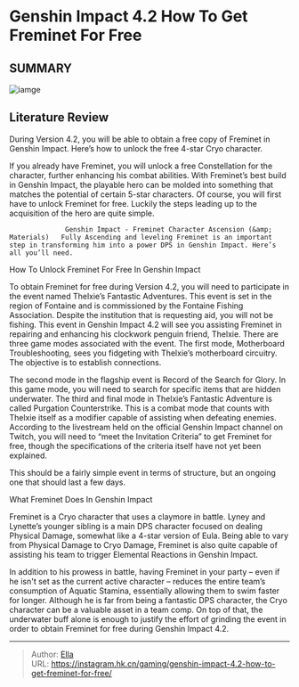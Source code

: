 # Genshin Impact 4.2 How To Get Freminet For Free


## SUMMARY 

![iamge](https://static1.srcdn.com/wordpress/wp-content/uploads/2023/11/genshin-impact-42-free-freminet-how-to-get-unlock.jpg)

## Literature Review

During Version 4.2, you will be able to obtain a free copy of Freminet in Genshin Impact. Here’s how to unlock the free 4-star Cryo character.





If you already have Freminet, you will unlock a free Constellation for the character, further enhancing his combat abilities. With Freminet’s best build in Genshin Impact, the playable hero can be molded into something that matches the potential of certain 5-star characters. Of course, you will first have to unlock Freminet for free. Luckily the steps leading up to the acquisition of the hero are quite simple.




                  Genshin Impact - Freminet Character Ascension (&amp; Materials)   Fully Ascending and leveling Freminet is an important step in transforming him into a power DPS in Genshin Impact. Here’s all you’ll need.    


 How To Unlock Freminet For Free In Genshin Impact 
          

To obtain Freminet for free during Version 4.2, you will need to participate in the event named Thelxie’s Fantastic Adventures. This event is set in the region of Fontaine and is commissioned by the Fontaine Fishing Association. Despite the institution that is requesting aid, you will not be fishing. This event in Genshin Impact 4.2 will see you assisting Freminet in repairing and enhancing his clockwork penguin friend, Thelxie. There are three game modes associated with the event. The first mode, Motherboard Troubleshooting, sees you fidgeting with Thelxie’s motherboard circuitry. The objective is to establish connections.




The second mode in the flagship event is Record of the Search for Glory. In this game mode, you will need to search for specific items that are hidden underwater. The third and final mode in Thelxie’s Fantastic Adventure is called Purgation Counterstrike. This is a combat mode that counts with Thelxie itself as a modifier capable of assisting when defeating enemies. According to the livestream held on the official Genshin Impact channel on Twitch, you will need to “meet the Invitation Criteria” to get Freminet for free, though the specifications of the criteria itself have not yet been explained.



This should be a fairly simple event in terms of structure, but an ongoing one that should last a few days.






 What Freminet Does In Genshin Impact 
          




Freminet is a Cryo character that uses a claymore in battle. Lyney and Lynette’s younger sibling is a main DPS character focused on dealing Physical Damage, somewhat like a 4-star version of Eula. Being able to vary from Physical Damage to Cryo Damage, Freminet is also quite capable of assisting his team to trigger Elemental Reactions in Genshin Impact.

In addition to his prowess in battle, having Freminet in your party – even if he isn&#39;t set as the current active character – reduces the entire team’s consumption of Aquatic Stamina, essentially allowing them to swim faster for longer. Although he is far from being a fantastic DPS character, the Cryo character can be a valuable asset in a team comp. On top of that, the underwater buff alone is enough to justify the effort of grinding the event in order to obtain Freminet for free during Genshin Impact 4.2.



---

> Author: [Ella](https://instagram.hk.cn/)  
> URL: https://instagram.hk.cn/gaming/genshin-impact-4.2-how-to-get-freminet-for-free/  

